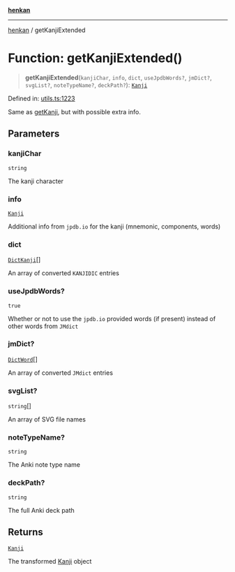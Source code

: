 [**henkan**](../README.md)

***

[henkan](../README.md) / getKanjiExtended

# Function: getKanjiExtended()

> **getKanjiExtended**(`kanjiChar`, `info`, `dict`, `useJpdbWords?`, `jmDict?`, `svgList?`, `noteTypeName?`, `deckPath?`): [`Kanji`](../interfaces/Kanji.md)

Defined in: [utils.ts:1223](https://github.com/Ronokof/Henkan/blob/a8409ff59a4d15090def2ea20c6de370a8a9f4b3/src/utils.ts#L1223)

Same as [getKanji](getKanji.md), but with possible extra info.

## Parameters

### kanjiChar

`string`

The kanji character

### info

[`Kanji`](../interfaces/Kanji.md)

Additional info from `jpdb.io` for the kanji (mnemonic, components, words)

### dict

[`DictKanji`](../interfaces/DictKanji.md)[]

An array of converted `KANJIDIC` entries

### useJpdbWords?

`true`

Whether or not to use the `jpdb.io` provided words (if present) instead of other words from `JMdict`

### jmDict?

[`DictWord`](../interfaces/DictWord.md)[]

An array of converted `JMdict` entries

### svgList?

`string`[]

An array of SVG file names

### noteTypeName?

`string`

The Anki note type name

### deckPath?

`string`

The full Anki deck path

## Returns

[`Kanji`](../interfaces/Kanji.md)

The transformed [Kanji](../interfaces/Kanji.md) object
